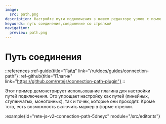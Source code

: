 ```yaml
---
image:
  src: path.png
description: Настройте пути подключения в вашем редакторе узлов с помощью этого примера. Плагин позволяет настраивать как пути (линейные, ступенчатые, монотонные), так и точки, которые они проходят. Кроме того, есть возможность включить маркер в форме стрелки.
keywords: путь соединения,соединение со стрелкой
navigation:
  preview: path.png
---
```


# Путь соединения

::references
:ref-guide{title="Гайд" link="/ru/docs/guides/connection-path"}
:ref-github{title="Плагин" link="https://github.com/retejs/connection-path-plugin"}
::

Этот пример демонстрирует использование плагина для настройки путей подключения. Это упрощает настройку как путей (линейных, ступенчатых, монотонных), так и точек, которые они проходят. Кроме того, есть возможность включить маркер в форме стрелки.

:example{id="rete-js-v2-connection-path-5dneyc" module="/src/editor.ts"}

